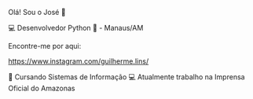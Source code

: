 Olá! Sou o José 👋

💻 Desenvolvedor Python 🐍 - Manaus/AM

Encontre-me por aqui:

https://www.instagram.com/guilherme.lins/

🤖 Cursando Sistemas de Informação
💻 Atualmente trabalho na Imprensa Oficial do Amazonas




